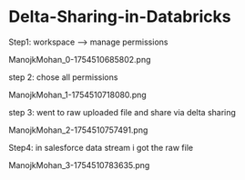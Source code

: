 # Delta-Sharing-in-Databricks

Step1: workspace --> manage permissions

ManojkMohan_0-1754510685802.png

 

step 2: chose all permissions

ManojkMohan_1-1754510718080.png

step 3: went to raw uploaded file and share via delta sharing

ManojkMohan_2-1754510757491.png

Step4: in salesforce data stream i got the raw file

ManojkMohan_3-1754510783635.png

 

